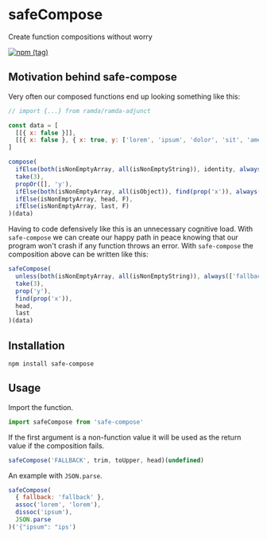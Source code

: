 # safeCompose
Create function compositions without worry

[![npm (tag)](https://img.shields.io/npm/v/safe-compose/latest?style=for-the-badge)](https://www.npmjs.com/package/safe-compose)

## Motivation behind safe-compose

Very often our composed functions end up looking something like this:

```js
// import {...} from ramda/ramda-adjunct

const data = [
  [[{ x: false }]],
  [[{ x: false }, { x: true, y: ['lorem', 'ipsum', 'dolor', 'sit', 'amet'] }]]
]

compose(
  ifElse(both(isNonEmptyArray, all(isNonEmptyString)), identity, always(['fallback'])),
  take(3),
  propOr([], 'y'),
  ifElse(both(isNonEmptyArray, all(isObject)), find(prop('x')), always({})),
  ifElse(isNonEmptyArray, head, F),
  ifElse(isNonEmptyArray, last, F)
)(data)
```

Having to code defensively like this is an unnecessary cognitive load. With `safe-compose` we can create our happy path in peace knowing that our program won't crash if any function throws an error. With `safe-compose` the composition above can be written like this:

```js
safeCompose(
  unless(both(isNonEmptyArray, all(isNonEmptyString)), always(['fallback'])),
  take(3),
  prop('y'),
  find(prop('x')),
  head,
  last
)(data)
```

## Installation

`npm install safe-compose`

## Usage

Import the function.

```js
import safeCompose from 'safe-compose'
```

If the first argument is a non-function value it will be used as the return value if the composition fails.

```js
safeCompose('FALLBACK', trim, toUpper, head)(undefined)
```

An example with `JSON.parse`.

```js
safeCompose(
  { fallback: 'fallback' },
  assoc('lorem', 'lorem'),
  dissoc('ipsum'),
  JSON.parse
)('{"ipsum": "ips')
```
